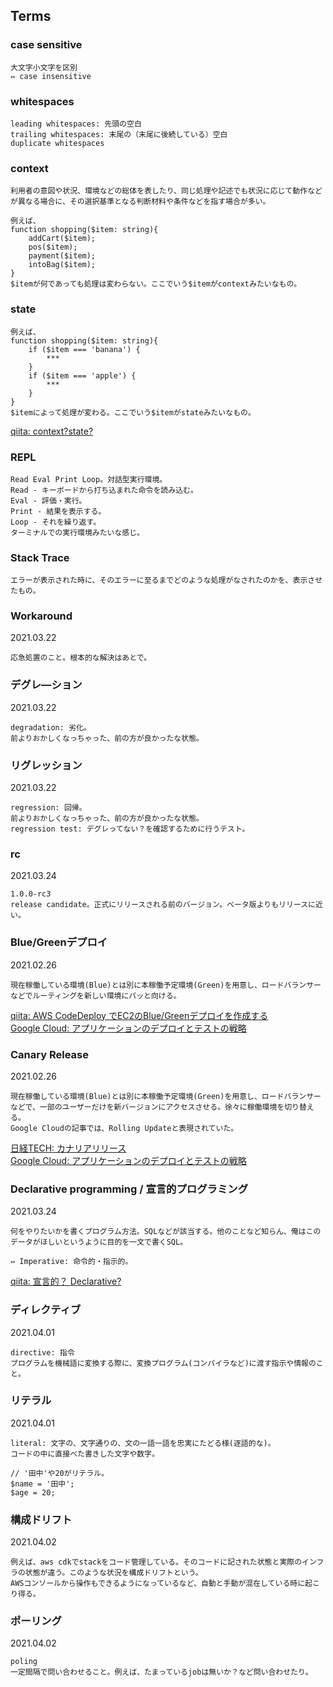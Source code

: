 ## Terms

### case sensitive
```
大文字小文字を区別
⇔ case insensitive
```

### whitespaces
```
leading whitespaces: 先頭の空白
trailing whitespaces: 末尾の（末尾に後続している）空白
duplicate whitespaces
```
### context
```
利用者の意図や状況、環境などの総体を表したり、同じ処理や記述でも状況に応じて動作などが異なる場合に、その選択基準となる判断材料や条件などを指す場合が多い。

例えば、
function shopping($item: string){
    addCart($item);
    pos($item);
    payment($item);
    intoBag($item);
}
$itemが何であっても処理は変わらない。ここでいう$itemがcontextみたいなもの。
```
### state
```
例えば、
function shopping($item: string){
    if ($item === 'banana') {
        ***
    }
    if ($item === 'apple') {
        ***
    }
}
$itemによって処理が変わる。ここでいう$itemがstateみたいなもの。
```
[qiita: context?state?](https://qiita.com/dojyorin/items/0bd3ef167991cfc703b1)

### REPL
```
Read Eval Print Loop。対話型実行環境。
Read - キーボードから打ち込まれた命令を読み込む。
Eval - 評価・実行。
Print - 結果を表示する。
Loop - それを繰り返す。
ターミナルでの実行環境みたいな感じ。
```

### Stack Trace
```
エラーが表示された時に、そのエラーに至るまでどのような処理がなされたのかを、表示させたもの。
```

### Workaround
2021.03.22
```
応急処置のこと。根本的な解決はあとで。
```

### デグレ―ション
2021.03.22
```
degradation: 劣化。
前よりおかしくなっちゃった、前の方が良かったな状態。
```

### リグレッション
2021.03.22
```
regression: 回帰。
前よりおかしくなっちゃった、前の方が良かったな状態。
regression test: デグレってない？を確認するために行うテスト。
```

### rc
2021.03.24
```
1.0.0-rc3
release candidate。正式にリリースされる前のバージョン。ベータ版よりもリリースに近い。
```

### Blue/Greenデプロイ
2021.02.26
```
現在稼働している環境(Blue)とは別に本稼働予定環境(Green)を用意し、ロードバランサーなどでルーティングを新しい環境にパッと向ける。
```
[qiita: AWS CodeDeploy でEC2のBlue/Greenデプロイを作成する](https://qiita.com/keitakn/items/6abe6c971e4dec3b69ef)<br>
[Google Cloud: アプリケーションのデプロイとテストの戦略](https://cloud.google.com/solutions/application-deployment-and-testing-strategies?hl=ja#bluegreen_deployment_pattern)

### Canary Release
2021.02.26
```
現在稼働している環境(Blue)とは別に本稼働予定環境(Green)を用意し、ロードバランサーなどで、一部のユーザーだけを新バージョンにアクセスさせる。徐々に稼働環境を切り替える。
Google Cloudの記事では、Rolling Updateと表現されていた。
```
[日経TECH: カナリアリリース](https://xtech.nikkei.com/atcl/nxt/keyword/18/00002/081900087/)<br>
[Google Cloud: アプリケーションのデプロイとテストの戦略](https://cloud.google.com/solutions/application-deployment-and-testing-strategies?hl=ja#rolling_update_deployment_pattern)

### Declarative programming / 宣言的プログラミング
2021.03.24
```
何をやりたいかを書くプログラム方法。SQLなどが該当する。他のことなど知らん、俺はこのデータがほしいというように目的を一文で書くSQL。

⇔ Imperative: 命令的・指示的。
```
[qiita: 宣言的？ Declarative?](https://qiita.com/Hiroyuki_OSAKI/items/f3f88ae535550e95389d)

### ディレクティブ
2021.04.01
```
directive: 指令
プログラムを機械語に変換する際に、変換プログラム(コンパイラなど)に渡す指示や情報のこと。
```

### リテラル
2021.04.01
```
literal: 文字の、文字通りの、文の一語一語を忠実にたどる様(逐語的な)。
コードの中に直接べた書きした文字や数字。

// '田中'や20がリテラル。
$name = '田中';
$age = 20;
```

### 構成ドリフト
2021.04.02
```
例えば、aws cdkでstackをコード管理している。そのコードに記された状態と実際のインフラの状態が違う。このような状況を構成ドリフトという。
AWSコンソールから操作もできるようになっているなど、自動と手動が混在している時に起こり得る。
```

### ポーリング
2021.04.02
```
poling
一定間隔で問い合わせること。例えば、たまっているjobは無いか？など問い合わせたり。
```